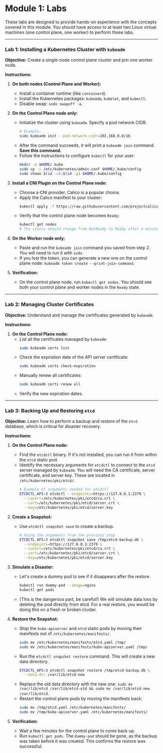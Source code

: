 # Module 1: Labs

These labs are designed to provide hands-on experience with the concepts covered in this module. You should have access to at least two Linux virtual machines (one control plane, one worker) to perform these labs.

---

### Lab 1: Installing a Kubernetes Cluster with `kubeadm`

**Objective:** Create a single-node control plane cluster and join one worker node.

**Instructions:**

1.  **On both nodes (Control Plane and Worker):**
    *   Install a container runtime (like `containerd`).
    *   Install the Kubernetes packages: `kubeadm`, `kubelet`, and `kubectl`.
    *   Disable swap: `sudo swapoff -a`.

2.  **On the Control Plane node only:**
    *   Initialize the cluster using `kubeadm`. Specify a pod network CIDR.
        ```bash
        # Example:
        sudo kubeadm init --pod-network-cidr=192.168.0.0/16
        ```
    *   After the command succeeds, it will print a `kubeadm join` command. **Save this command.**
    *   Follow the instructions to configure `kubectl` for your user:
        ```bash
        mkdir -p $HOME/.kube
        sudo cp -i /etc/kubernetes/admin.conf $HOME/.kube/config
        sudo chown $(id -u):$(id -g) $HOME/.kube/config
        ```

3.  **Install a CNI Plugin on the Control Plane node:**
    *   Choose a CNI provider. Calico is a popular choice.
    *   Apply the Calico manifest to your cluster:
        ```bash
        kubectl apply -f https://raw.githubusercontent.com/projectcalico/calico/v3.26.1/manifests/calico.yaml
        ```
    *   Verify that the control plane node becomes `Ready`:
        ```bash
        kubectl get nodes
        # The status should change from NotReady to Ready after a minute.
        ```

4.  **On the Worker node only:**
    *   Paste and run the `kubeadm join` command you saved from step 2. You will need to run it with `sudo`.
    *   If you lost the token, you can generate a new one on the control plane node: `kubeadm token create --print-join-command`.

5.  **Verification:**
    *   On the control plane node, run `kubectl get nodes`. You should see both your control plane and worker nodes in the `Ready` state.

---

### Lab 2: Managing Cluster Certificates

**Objective:** Understand and manage the certificates generated by `kubeadm`.

**Instructions:**

1.  **On the Control Plane node:**
    *   List all the certificates managed by `kubeadm`:
        ```bash
        sudo kubeadm certs list
        ```
    *   Check the expiration date of the API server certificate:
        ```bash
        sudo kubeadm certs check-expiration
        ```
    *   Manually renew all certificates:
        ```bash
        sudo kubeadm certs renew all
        ```
    *   Verify the new expiration dates.

---

### Lab 3: Backing Up and Restoring `etcd`

**Objective:** Learn how to perform a backup and restore of the `etcd` database, which is critical for disaster recovery.

**Instructions:**

1.  **On the Control Plane node:**
    *   Find the `etcdctl` binary. If it's not installed, you can run it from within the `etcd` static pod.
    *   Identify the necessary arguments for `etcdctl` to connect to the `etcd` server managed by `kubeadm`. You will need the CA certificate, server certificate, and server key. These are located in `/etc/kubernetes/pki/etcd/`.
        ```bash
        # Example of arguments needed for etcdctl
        ETCDCTL_API=3 etcdctl --endpoints=https://127.0.0.1:2379 \
          --cacert=/etc/kubernetes/pki/etcd/ca.crt \
          --cert=/etc/kubernetes/pki/etcd/server.crt \
          --key=/etc/kubernetes/pki/etcd/server.key
        ```

2.  **Create a Snapshot:**
    *   Use `etcdctl snapshot save` to create a backup.
        ```bash
        # Using the arguments from the previous step
        ETCDCTL_API=3 etcdctl snapshot save /tmp/etcd-backup.db \
          --endpoints=https://127.0.0.1:2379 \
          --cacert=/etc/kubernetes/pki/etcd/ca.crt \
          --cert=/etc/kubernetes/pki/etcd/server.crt \
          --key=/etc/kubernetes/pki/etcd/server.key
        ```

3.  **Simulate a Disaster:**
    *   Let's create a dummy pod to see if it disappears after the restore.
        ```bash
        kubectl run dummy-pod --image=nginx
        kubectl get pods
        ```
    *   (This is the dangerous part, be careful!) We will simulate data loss by deleting the pod directly from etcd. For a real restore, you would be doing this on a fresh or broken cluster.

4.  **Restore the Snapshot:**
    *   Stop the `kube-apiserver` and `etcd` static pods by moving their manifests out of `/etc/kubernetes/manifests/`.
        ```bash
        sudo mv /etc/kubernetes/manifests/etcd.yaml /tmp/
        sudo mv /etc/kubernetes/manifests/kube-apiserver.yaml /tmp/
        ```
    *   Run the `etcdctl snapshot restore` command. This will create a new data directory.
        ```bash
        ETCDCTL_API=3 etcdctl snapshot restore /tmp/etcd-backup.db \
          --data-dir /var/lib/etcd-new
        ```
    *   Replace the old data directory with the new one: `sudo mv /var/lib/etcd /var/lib/etcd-old && sudo mv /var/lib/etcd-new /var/lib/etcd`.
    *   Restart the control plane pods by moving the manifests back:
        ```bash
        sudo mv /tmp/etcd.yaml /etc/kubernetes/manifests/
        sudo mv /tmp/kube-apiserver.yaml /etc/kubernetes/manifests/
        ```

5.  **Verification:**
    *   Wait a few minutes for the control plane to come back up.
    *   Run `kubectl get pods`. The `dummy-pod` should be gone, as the backup was taken before it was created. This confirms the restore was successful.
